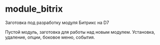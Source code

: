 # module_bitrix
Заготовка под разработку модуля Битрикс на D7

Пустой модуль, заготовка для работы над новым модулем. Установка, удаление, опции, боковое меню, события.
